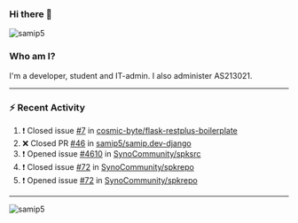 ### Hi there 👋

<img src="https://komarev.com/ghpvc/?username=samip5&style=flat-square" alt="samip5" />

### Who am I?
I'm a developer, student and IT-admin. I also administer AS213021.

---
### :zap: Recent Activity
<!--START_SECTION:activity-->
1. ❗️ Closed issue [#7](https://github.com/cosmic-byte/flask-restplus-boilerplate/issues/7) in [cosmic-byte/flask-restplus-boilerplate](https://github.com/cosmic-byte/flask-restplus-boilerplate)
2. ❌ Closed PR [#46](https://github.com/samip5/samip.dev-django/pull/46) in [samip5/samip.dev-django](https://github.com/samip5/samip.dev-django)
3. ❗️ Opened issue [#4610](https://github.com/SynoCommunity/spksrc/issues/4610) in [SynoCommunity/spksrc](https://github.com/SynoCommunity/spksrc)
4. ❗️ Closed issue [#72](https://github.com/SynoCommunity/spkrepo/issues/72) in [SynoCommunity/spkrepo](https://github.com/SynoCommunity/spkrepo)
5. ❗️ Opened issue [#72](https://github.com/SynoCommunity/spkrepo/issues/72) in [SynoCommunity/spkrepo](https://github.com/SynoCommunity/spkrepo)
<!--END_SECTION:activity-->
---

<img align="center" src="https://github-readme-stats.vercel.app/api?username=samip5&show_icons=true" alt="samip5" />
